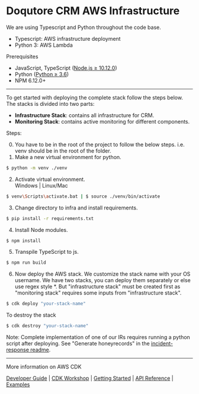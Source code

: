 # Doqutore CRM AWS Infrastructure

We are using Typescript and Python throughout the code base.

- Typescript: AWS infrastructure deployment
- Python 3: AWS Lambda

Prerequisites

- JavaScript, TypeScript ([Node.js ≥ 10.12.0](https://nodejs.org/download/release/latest-v10.x/))
- Python ([Python ≥ 3.6](https://www.python.org/downloads/))
- NPM 6.12.0+

---

To get started with deploying the complete stack follow the steps below.
The stacks is divided into two parts:

- <b>Infrastructure Stack</b>: contains all infrastructure for CRM.
- <b>Monitoring Stack</b>: contains active monitoring for different components.

Steps:

0. You have to be in the root of the project to follow the below steps. i.e. venv should be in the root of the folder.
1. Make a new virtual environment for python.

```bash
$ python -m venv ./venv
```

2. Activate virtual environment. <br/>
   Windows | Linux/Mac

```bash
$ venv\Scripts\activate.bat | $ source ./venv/bin/activate
```

3. Change directory to infra and install requirements.

```bash
$ pip install -r requirements.txt
```

4. Install Node modules.

```bash
$ npm install
```

5. Transpile TypeScript to js.

```bash
$ npm run build
```

6. Now deploy the AWS stack. We customize the stack name with your OS username. We have two stacks, you can deploy them separately or else use regex style \*. But "infrastructure stack" must be created first as "monitoring stack" requires some inputs from "infrastructure stack".

```bash
$ cdk deploy "your-stack-name"
```

To destroy the stack

```bash
$ cdk destroy "your-stack-name"
```

Note: Complete implementation of one of our IRs requires running a python script after deploying. See "Generate honeyrecords" in the [incident-response readme](../incident-response/README.md#2-honeyrecord-accessed-by-website-user).

---

More information on AWS CDK

[Developer Guide](https://docs.aws.amazon.com/cdk/latest/guide) |
[CDK Workshop](https://cdkworkshop.com/) |
[Getting Started](https://docs.aws.amazon.com/cdk/latest/guide/getting_started.html) |
[API Reference](https://docs.aws.amazon.com/cdk/api/latest/docs/aws-construct-library.html) |
[Examples](https://github.com/aws-samples/aws-cdk-examples)
